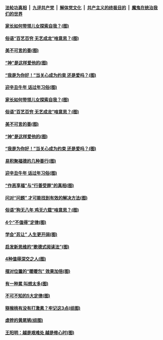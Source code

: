 

####  [法轮功真相](../../../../basic/blob/master/README.md?t=01212331) &nbsp;|&nbsp; [九评共产党](../../../../9ping.md/blob/master/README.md?t=01212331) &nbsp;|&nbsp; [解体党文化](../../../../jtdwh.md/blob/master/README.md?t=01212331)  &nbsp;|&nbsp; [共产主义的终极目的](../../../../gczydzjmd.md/blob/master/README.md?t=01212331) &nbsp;|&nbsp; [魔鬼在统治我们的世界](../../../../mgztzwmdsj.md/blob/master/README.md?t=01212331) 

#### [家长如何带领儿女探索自我？(图)](../pages/p8/959853.md?t=01212331) 

#### [俗语“百艺百穷 无艺成龙”啥意思？(图)](../pages/p8/959653.md?t=01212331) 

#### [美不可言的善(图)](../pages/p8/959667.md?t=01212331) 

#### [“神”是这样爱他的(图)](../pages/p8/959650.md?t=01212331) 

#### [“我是为你好！”当关心成为约束 还是爱吗？(图)](../pages/p8/959747.md?t=01212331) 

#### [迎辛丑牛年 话过年习俗(图)](../pages/p8/959648.md?t=01212331) 

#### [家长如何带领儿女探索自我？(图)](../pages/p8/959853.md?t=01212331) 

#### [俗语“百艺百穷 无艺成龙”啥意思？(图)](../pages/p8/959653.md?t=01212331) 

#### [美不可言的善(图)](../pages/p8/959667.md?t=01212331) 

#### [“神”是这样爱他的(图)](../pages/p8/959650.md?t=01212331) 

#### [“我是为你好！”当关心成为约束 还是爱吗？(图)](../pages/p8/959747.md?t=01212331) 

#### [易积聚福德的几种善行(图)](../pages/p8/959682.md?t=01212331) 

#### [迎辛丑牛年 话过年习俗(图)](../pages/p8/959648.md?t=01212331) 

#### [“作恶享福”与“行善受罪”的真相(图)](../pages/p8/959156.md?t=01212331) 

#### [问对“问题” 才可能找到有效的解决方法(图)](../pages/p8/959616.md?t=01212331) 

#### [俗语“狗无八年 鸡无六载”啥意思？(图)](../pages/p8/959506.md?t=01212331) 

#### [4个“不值得”定律(图)](../pages/p8/959364.md?t=01212331) 

#### [学会“忍让” 人生更开阔(图)](../pages/p8/959144.md?t=01212331) 

#### [启发新思维的“歌德式阅读法”(图)](../pages/p8/959110.md?t=01212331) 

#### [4种值得深交之人(图)](../pages/p8/959360.md?t=01212331) 

#### [摆对位置的“暖暖包” 效果加倍(图)](../pages/p8/959416.md?t=01212331) 

#### [有一种累 叫想太多(图)](../pages/p8/959151.md?t=01212331) 

#### [不可不知的5大定律(图)](../pages/p8/959097.md?t=01212331) 

#### [猕猴桃有没有打激素？牢记这3点(组图)](../pages/p8/959133.md?t=01212331) 

#### [虚胖的黄尾鸲(组图)](../pages/p8/959326.md?t=01212331) 

#### [王阳明：越是艰难处 越是修心时(图)](../pages/p8/958916.md?t=01212331) 

